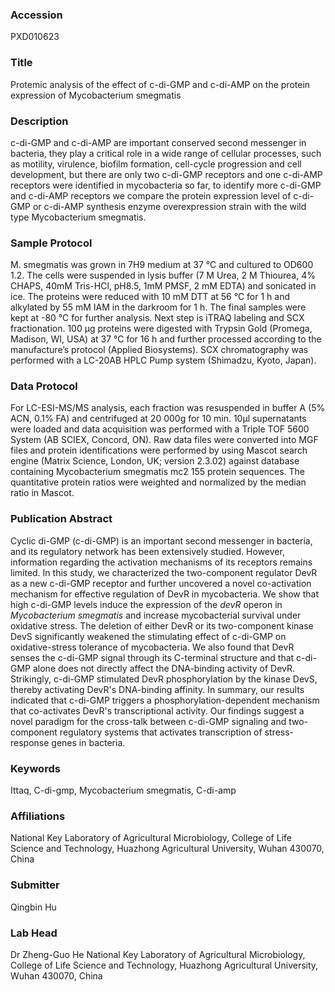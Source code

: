 ### Accession
PXD010623

### Title
Protemic analysis of the effect of c-di-GMP and c-di-AMP on the protein expression of Mycobacterium smegmatis

### Description
c-di-GMP and c-di-AMP are important conserved second messenger in bacteria, they play a critical role in a wide range of cellular processes, such as motility, virulence, biofilm formation, cell-cycle progression and cell development, but there are only two c-di-GMP receptors and one c-di-AMP receptors were identified in mycobacteria so far, to identify more c-di-GMP and c-di-AMP receptors we compare the protein expression level of c-di-GMP or c-di-AMP synthesis enzyme overexpression strain with the wild type Mycobacterium smegmatis.

### Sample Protocol
M. smegmatis was grown in 7H9 medium at 37 °C and cultured to OD600 1.2. The cells were suspended in lysis buffer (7 M Urea, 2 M Thiourea, 4% CHAPS, 40mM Tris-HCl, pH8.5, 1mM PMSF, 2 mM EDTA) and sonicated in ice. The proteins were reduced with 10 mM DTT at 56 °C for 1 h and alkylated by 55 mM IAM in the darkroom for 1 h. The final samples were kept at -80 °C for further analysis. Next step is iTRAQ labeling and SCX fractionation. 100 μg proteins were digested with Trypsin Gold (Promega, Madison, WI, USA) at 37 °C for 16 h and further processed according to the manufacture’s protocol (Applied Biosystems). SCX chromatography was performed with a LC-20AB HPLC Pump system (Shimadzu, Kyoto, Japan).

### Data Protocol
For LC-ESI-MS/MS analysis, each fraction was resuspended in buffer A (5% ACN, 0.1% FA) and centrifuged at 20 000g for 10 min. 10μl supernatants were loaded and data acquisition was performed with a Triple TOF 5600 System (AB SCIEX, Concord, ON). Raw data files were converted into MGF files and protein identifications were performed by using Mascot search engine (Matrix Science, London, UK; version 2.3.02) against database containing Mycobacterium smegmatis mc2 155 protein sequences. The quantitative protein ratios were weighted and normalized by the median ratio in Mascot.

### Publication Abstract
Cyclic di-GMP (c-di-GMP) is an important second messenger in bacteria, and its regulatory network has been extensively studied. However, information regarding the activation mechanisms of its receptors remains limited. In this study, we characterized the two-component regulator DevR as a new c-di-GMP receptor and further uncovered a novel co-activation mechanism for effective regulation of DevR in mycobacteria. We show that high c-di-GMP levels induce the expression of the <i>devR</i> operon in <i>Mycobacterium smegmatis</i> and increase mycobacterial survival under oxidative stress. The deletion of either DevR or its two-component kinase DevS significantly weakened the stimulating effect of c-di-GMP on oxidative-stress tolerance of mycobacteria. We also found that DevR senses the c-di-GMP signal through its C-terminal structure and that c-di-GMP alone does not directly affect the DNA-binding activity of DevR. Strikingly, c-di-GMP stimulated DevR phosphorylation by the kinase DevS, thereby activating DevR's DNA-binding affinity. In summary, our results indicated that c-di-GMP triggers a phosphorylation-dependent mechanism that co-activates DevR's transcriptional activity. Our findings suggest a novel paradigm for the cross-talk between c-di-GMP signaling and two-component regulatory systems that activates transcription of stress-response genes in bacteria.

### Keywords
Ittaq, C-di-gmp, Mycobacterium smegmatis, C-di-amp

### Affiliations
National Key Laboratory of Agricultural Microbiology, College of Life Science and Technology, Huazhong Agricultural University, Wuhan 430070, China

### Submitter
Qingbin Hu

### Lab Head
Dr Zheng-Guo He
National Key Laboratory of Agricultural Microbiology, College of Life Science and Technology, Huazhong Agricultural University, Wuhan 430070, China


